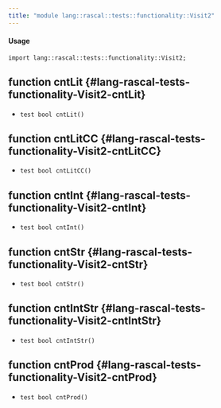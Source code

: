 ```yaml
---
title: "module lang::rascal::tests::functionality::Visit2"
---
```


#### Usage

`import lang::rascal::tests::functionality::Visit2;`

## function cntLit {#lang-rascal-tests-functionality-Visit2-cntLit}

* ``test bool cntLit()``

## function cntLitCC {#lang-rascal-tests-functionality-Visit2-cntLitCC}

* ``test bool cntLitCC()``

## function cntInt {#lang-rascal-tests-functionality-Visit2-cntInt}

* ``test bool cntInt()``

## function cntStr {#lang-rascal-tests-functionality-Visit2-cntStr}

* ``test bool cntStr()``

## function cntIntStr {#lang-rascal-tests-functionality-Visit2-cntIntStr}

* ``test bool cntIntStr()``

## function cntProd {#lang-rascal-tests-functionality-Visit2-cntProd}

* ``test bool cntProd()``

